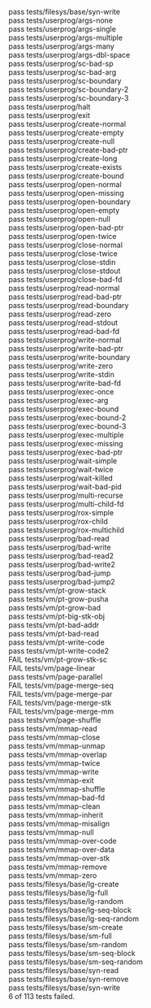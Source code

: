 pass tests/filesys/base/syn-write  
pass tests/userprog/args-none  
pass tests/userprog/args-single  
pass tests/userprog/args-multiple  
pass tests/userprog/args-many  
pass tests/userprog/args-dbl-space  
pass tests/userprog/sc-bad-sp  
pass tests/userprog/sc-bad-arg  
pass tests/userprog/sc-boundary  
pass tests/userprog/sc-boundary-2  
pass tests/userprog/sc-boundary-3  
pass tests/userprog/halt  
pass tests/userprog/exit  
pass tests/userprog/create-normal  
pass tests/userprog/create-empty  
pass tests/userprog/create-null  
pass tests/userprog/create-bad-ptr  
pass tests/userprog/create-long  
pass tests/userprog/create-exists  
pass tests/userprog/create-bound  
pass tests/userprog/open-normal  
pass tests/userprog/open-missing  
pass tests/userprog/open-boundary  
pass tests/userprog/open-empty  
pass tests/userprog/open-null  
pass tests/userprog/open-bad-ptr  
pass tests/userprog/open-twice  
pass tests/userprog/close-normal  
pass tests/userprog/close-twice  
pass tests/userprog/close-stdin  
pass tests/userprog/close-stdout  
pass tests/userprog/close-bad-fd  
pass tests/userprog/read-normal  
pass tests/userprog/read-bad-ptr  
pass tests/userprog/read-boundary  
pass tests/userprog/read-zero  
pass tests/userprog/read-stdout  
pass tests/userprog/read-bad-fd  
pass tests/userprog/write-normal  
pass tests/userprog/write-bad-ptr  
pass tests/userprog/write-boundary  
pass tests/userprog/write-zero  
pass tests/userprog/write-stdin  
pass tests/userprog/write-bad-fd  
pass tests/userprog/exec-once  
pass tests/userprog/exec-arg  
pass tests/userprog/exec-bound  
pass tests/userprog/exec-bound-2  
pass tests/userprog/exec-bound-3  
pass tests/userprog/exec-multiple  
pass tests/userprog/exec-missing  
pass tests/userprog/exec-bad-ptr  
pass tests/userprog/wait-simple  
pass tests/userprog/wait-twice  
pass tests/userprog/wait-killed  
pass tests/userprog/wait-bad-pid  
pass tests/userprog/multi-recurse  
pass tests/userprog/multi-child-fd  
pass tests/userprog/rox-simple  
pass tests/userprog/rox-child  
pass tests/userprog/rox-multichild  
pass tests/userprog/bad-read  
pass tests/userprog/bad-write  
pass tests/userprog/bad-read2  
pass tests/userprog/bad-write2  
pass tests/userprog/bad-jump  
pass tests/userprog/bad-jump2  
pass tests/vm/pt-grow-stack  
pass tests/vm/pt-grow-pusha  
pass tests/vm/pt-grow-bad  
pass tests/vm/pt-big-stk-obj  
pass tests/vm/pt-bad-addr  
pass tests/vm/pt-bad-read  
pass tests/vm/pt-write-code  
pass tests/vm/pt-write-code2  
FAIL tests/vm/pt-grow-stk-sc  
FAIL tests/vm/page-linear  
pass tests/vm/page-parallel  
FAIL tests/vm/page-merge-seq  
FAIL tests/vm/page-merge-par  
FAIL tests/vm/page-merge-stk  
FAIL tests/vm/page-merge-mm  
pass tests/vm/page-shuffle  
pass tests/vm/mmap-read  
pass tests/vm/mmap-close  
pass tests/vm/mmap-unmap  
pass tests/vm/mmap-overlap  
pass tests/vm/mmap-twice  
pass tests/vm/mmap-write  
pass tests/vm/mmap-exit  
pass tests/vm/mmap-shuffle  
pass tests/vm/mmap-bad-fd  
pass tests/vm/mmap-clean  
pass tests/vm/mmap-inherit  
pass tests/vm/mmap-misalign  
pass tests/vm/mmap-null  
pass tests/vm/mmap-over-code  
pass tests/vm/mmap-over-data  
pass tests/vm/mmap-over-stk  
pass tests/vm/mmap-remove  
pass tests/vm/mmap-zero  
pass tests/filesys/base/lg-create  
pass tests/filesys/base/lg-full  
pass tests/filesys/base/lg-random  
pass tests/filesys/base/lg-seq-block  
pass tests/filesys/base/lg-seq-random  
pass tests/filesys/base/sm-create  
pass tests/filesys/base/sm-full  
pass tests/filesys/base/sm-random  
pass tests/filesys/base/sm-seq-block  
pass tests/filesys/base/sm-seq-random  
pass tests/filesys/base/syn-read  
pass tests/filesys/base/syn-remove  
pass tests/filesys/base/syn-write  
6 of 113 tests failed.  
